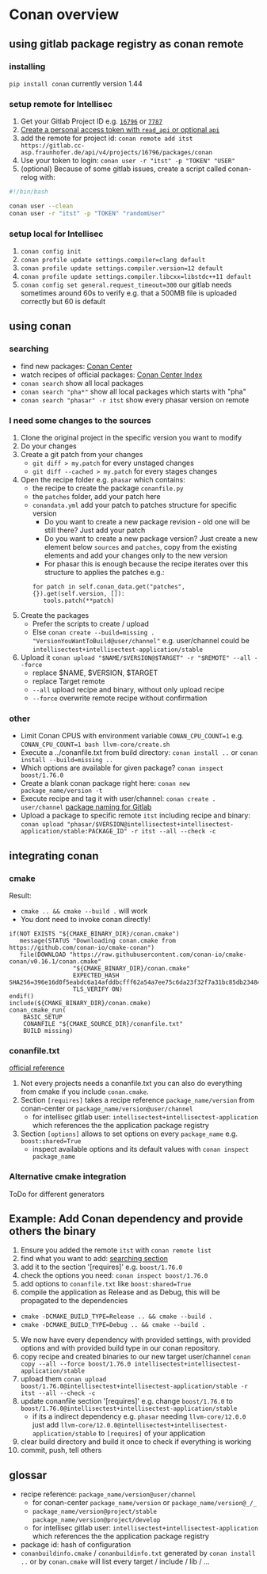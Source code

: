 # Conan overview

## using gitlab package registry as conan remote

### installing

`pip install conan` currently version 1.44

### setup remote for Intellisec

1. Get your Gitlab Project ID e.g. [`16796`](https://gitlab.cc-asp.fraunhofer.de/iem_paderborn/projects/intellisectest/intellisectest-application) or [`7787`](https://gitlab.cc-asp.fraunhofer.de/lbriese/gittoowncloud)
2. [Create a personal access token with `read_api` or optional `api`](https://gitlab.cc-asp.fraunhofer.de/-/profile/personal_access_tokens)
3. add the remote for project id: `conan remote add itst https://gitlab.cc-asp.fraunhofer.de/api/v4/projects/16796/packages/conan`
4. Use your token to login: `conan user -r "itst" -p "TOKEN" "USER"`
5. (optional) Because of some gitlab issues, create a script called conan-relog with:
```bash
#!/bin/bash

conan user --clean
conan user -r "itst" -p "TOKEN" "randomUser"
```

### setup local for Intellisec

1. `conan config init`
2. `conan profile update settings.compiler=clang default`
3. `conan profile update settings.compiler.version=12 default`
4. `conan profile update settings.compiler.libcxx=libstdc++11 default`
5. `conan config set general.request_timeout=300` our gitlab needs sometimes around 60s to verify e.g. that a 500MB file is uploaded correctly but 60 is default

## using conan

### searching

- find new packages: [Conan Center](https://conan.io/center/)
- watch recipes of official packages: [Conan Center Index](https://github.com/conan-io/conan-center-index/)
- `conan search` show all local packages
- `conan search "pha*"` show all local packages which starts with "pha"
- `conan search "phasar" -r itst` show every phasar version on remote

### I need some changes to the sources

1. Clone the original project in the specific version you want to modify
2. Do your changes
3. Create a git patch from your changes
   - `git diff > my.patch` for every unstaged changes
   - `git diff --cached > my.patch` for every stages changes
4. Open the recipe folder e.g. `phasar` which contains:
   - the recipe to create the package `conanfile.py`
   - the `patches` folder, add your patch here
   - `conandata.yml` add your patch to patches structure for specific version
     - Do you want to create a new package revision - old one will be still there? Just add your patch
     - Do you want to create a new package version? Just create a new element below `sources` and `patches`, copy from the existing elements and add your changes only to the new version
     - For phasar this is enough because the recipe iterates over this structure to applies the patches e.g.:
      ```
      for patch in self.conan_data.get("patches", {}).get(self.version, []):
         tools.patch(**patch)
      ```
5. Create the packages
   - Prefer the scripts to create / upload
   - Else `conan create --build=missing . "VersionYouWantToBuild@user/channel"` e.g. user/channel could be `intellisectest+intellisectest-application/stable`
6. Upload it `conan upload "$NAME/$VERSION@$TARGET" -r "$REMOTE" --all --force`
   - replace $NAME, $VERSION, $TARGET
   - replace Target remote
   - `--all` upload recipe and binary, without only upload recipe
   - `--force` overwrite remote recipe without confirmation

### other

- Limit Conan CPUS with environment variable `CONAN_CPU_COUNT=1` e.g. `CONAN_CPU_COUNT=1 bash llvm-core/create.sh`
- Execute a ../conanfile.txt from build directory: `conan install ..` or `conan install --build=missing ..`
- Which options are available for given package? `conan inspect boost/1.76.0`
- Create a blank conan package right here: `conan new package_name/version -t`
- Execute recipe and tag it with user/channel: `conan create . user/channel` [package naming for Gitlab](https://gitlab.cc-asp.fraunhofer.de/help/user/packages/conan_repository/index.md#package-recipe-naming-convention-for-instance-remotes)
- Upload a package to specific remote `itst` including recipe and binary: `conan upload "phasar/$VERSION@intellisectest+intellisectest-application/stable:PACKAGE_ID" -r itst --all --check -c`

## integrating conan

### cmake

Result:
- `cmake .. && cmake --build .` will work
- You dont need to invoke conan directly!

```
if(NOT EXISTS "${CMAKE_BINARY_DIR}/conan.cmake")
   message(STATUS "Downloading conan.cmake from https://github.com/conan-io/cmake-conan")
   file(DOWNLOAD "https://raw.githubusercontent.com/conan-io/cmake-conan/v0.16.1/conan.cmake"
                  "${CMAKE_BINARY_DIR}/conan.cmake"
                  EXPECTED_HASH SHA256=396e16d0f5eabdc6a14afddbcfff62a54a7ee75c6da23f32f7a31bc85db23484
                  TLS_VERIFY ON)
endif()
include(${CMAKE_BINARY_DIR}/conan.cmake)
conan_cmake_run(
    BASIC_SETUP
    CONANFILE "${CMAKE_SOURCE_DIR}/conanfile.txt" 
    BUILD missing)
```

### conanfile.txt

[official reference](https://docs.conan.io/en/latest/reference/conanfile_txt.html)

1. Not every projects needs a conanfile.txt you can also do everything from cmake if you include `conan.cmake`.
2. Section `[requires]` takes a recipe reference `package_name/version` from conan-center or `package_name/version@user/channel`
   - for intellisec gitlab user: `intellisectest+intellisectest-application` which references the the application package registry
3. Section `[options]` allows to set options on every `package_name` e.g. `boost:shared=True`
   - inspect available options and its default values with `conan inspect package_name`

### Alternative cmake integration 

ToDo for different generators

## Example: Add Conan dependency and provide others the binary

1. Ensure you added the remote `itst` with `conan remote list`
2. find what you want to add: [searching section](###searching)
3. add it to the section '[requires]' e.g. `boost/1.76.0`
4. check the options you need: `conan inspect boost/1.76.0`
5. add options to `conanfile.txt` like `boost:shared=True`
6. compile the application as Release and as Debug, this will be propagated to the dependencies
  - `cmake -DCMAKE_BUILD_TYPE=Release .. && cmake --build .`
  - `cmake -DCMAKE_BUILD_TYPE=Debug .. && cmake --build .`
5. We now have every dependency with provided settings, with provided options and with provided build type in our conan repository.
6. copy recipe and created binaries to our new target user/channel `conan copy --all --force boost/1.76.0 intellisectest+intellisectest-application/stable`
7. upload them `conan upload boost/1.76.0@intellisectest+intellisectest-application/stable -r itst --all --check -c`
8. update conanfile section '[requires]' e.g. change `boost/1.76.0` to `boost/1.76.0@intellisectest+intellisectest-application/stable`
   - if its a indirect dependency e.g. `phasar` needing `llvm-core/12.0.0` just add `llvm-core/12.0.0@intellisectest+intellisectest-application/stable` to `[requires]` of your application
9.  clear build directory and build it once to check if everything is working
10. commit, push, tell others

## glossar
- recipe reference: `package_name/version@user/channel`
  - for conan-center `package_name/version` or `package_name/version@_/_`
  - `package_name/version@project/stable` `package_name/version@project/develop`
  - for intellisec gitlab user: `intellisectest+intellisectest-application` which references the the application package registry
- package id: hash of configuration
- `conanbuildinfo.cmake` / `conanbuildinfo.txt` generated by `conan install ..` or by `conan.cmake` will list every target / include / lib / ...
